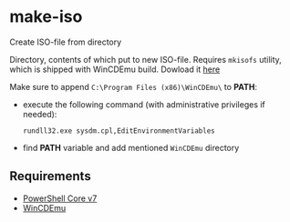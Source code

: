 # make-iso

Create ISO-file from directory

Directory, contents of which put to new ISO-file. Requires `mkisofs` utility, which is shipped with WinCDEmu build. Dowload it [here](https://github.com/sysprogs/WinCDEmu/releases)

Make sure to append `C:\Program Files (x86)\WinCDEmu\` to **PATH**:

- execute the following command (with administrative privileges if needed):
    ```
    rundll32.exe sysdm.cpl,EditEnvironmentVariables
    ```

- find **PATH** variable and add mentioned `WinCDEmu` directory

## Requirements

- [PowerShell Core v7](https://docs.microsoft.com/en-us/powershell/scripting/install/installing-powershell-on-windows)
- [WinCDEmu](https://github.com/sysprogs/WinCDEmu/releases)

